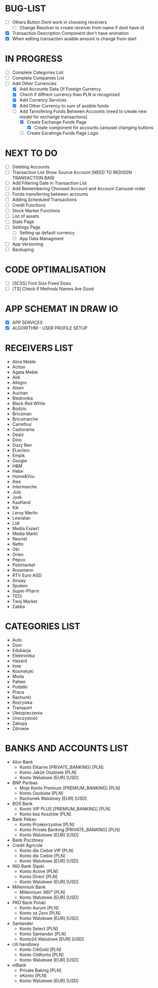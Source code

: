 # BUG-LIST
- [ ] Others Button Dont work in choosing receivers
    - [ ] Change Resolver to create receiver from name if dont have id
- [x] Transaction Description Component don't have animation
- [x] When editing transaction avaible amount is change from start

# IN PROGRESS
- [ ] Complete Categories List
- [ ] Complete Companies List
- [ ] Add Other Currencies
    - [x] Add Accounts Data Of Foreign Currency
    - [x] Chech if diffrent currency than PLN is recognized
    - [x] Add Currency Services 
    - [x] Add Other Currency to sum of avaible funds
    - [ ] Add Tarnsfering Funds Between Accounts (need to create new model for exchange transactions)
        - [x] Create Exchange Funds Page
            - [x] Create component for accounts carousel changing buttons
        - [ ] Create Excahnge Funds Page Logic

# NEXT TO DO
- [ ] Deleting Accounts
- [ ] Transaction List Show Source Account [NEED TO REDISGN TRANSACTION BAR]
- [ ] Add Filtering Date in Transaction List
- [ ] Add Remembering Choosed Account and Account Carousel order
- [ ] Funds transferring between accounts
- [ ] Adding Scheduled Transactions
- [ ] Credit Functions
- [ ] Stock Market Functions
- [ ] List of assets
- [ ] Stats Page
- [ ] Settings Page
    - [ ] Setting up default currency
    - [ ] App Data Managment
- [ ] App Versioning
- [ ] Backuping

# CODE OPTIMALISATION
- [ ] [SCSS] Font Size Fixed Sizes
- [ ] [TS] Check If Methods Names Are Good
 
# APP SCHEMAT IN DRAW IO
- [x] APP SERVICES
- [x] ALGORITHM - USER PROFILE SETUP

# RECEIVERS LIST
- Abra Meble
- Action
- Agata Meble
- Aldi
- Allegro
- Alsen
- Auchan
- Biedronka
- Black Red White
- Bodzio
- Bricoman
- Bricomarche
- Carrefour
- Castorama
- Dealz
- Dino
- Duzy Ben
- ELeclerc
- Empik
- Google
- H&M
- Hebe
- Home&You
- Ikea
- Intermarche
- Jula
- Jysk
- Kaufland
- Kik
- Leroy Merlin
- Lewiatan
- Lidl
- Media Expert
- Media Markt
- Neonet
- Netto
- Obi
- Orlen
- Pepco
- Polomarket
- Rossmann
- RTV Euro AGD
- Sinsay
- Społem
- Super-Pharm
- TEDi
- Twój Market
- Zabka

# CATEGORIES LIST
- Auto
- Dom
- Edukacja
- Elektronika
- Hazard
- Inne
- Kosmetyki
- Moda
- Paliwo
- Podatki
- Praca
- Rachunki
- Rozrywka
- Transport
- Ubezpieczenia
- Uroczystość
- Zakupy
- Zdrowie

# BANKS AND ACCOUNTS LIST
- Alior Bank
    - Konto Elitarne [PRIVATE_BANKING] [PLN] 
    - Konto Jakże Osobiste [PLN]
    - Konto Walutowe [EUR] [USD]
- BNP Paribas
    - Moje Konto Premium [PREMIUM_BANKING] [PLN]
    - Konto Osobiste [PLN]
    - Rachunek Walutowy [EUR] [USD]
- BOŚ Bank
    - Konto VIP PLUS [PREMIUM_BANKING] [PLN]
    - Konto bez Kosztów [PLN]
- Bank Pekao
    - Konto Przekorzystne [PLN]
    - Konto Private Banking [PRIVATE_BANKING] [PLN]
    - Konto Walutowe [EUR] [USD]
- Bank Pocztowy
- Credit Agricole
    - Konto dla Ciebie VIP [PLN]
    - Konto dla Ciebie [PLN]
    - Konto Walutowe [EUR] [USD]
- ING Bank Śląski
    - Konto Active [PLN]
    - Konto Direct [PLN]
    - Konto Walutowe [EUR] [USD]
- Millennium Bank
    - Millennium 360° [PLN]
    - Konto Walutowe [EUR] [USD]
- PKO Bank Polski
    - Konto Aurum [PLN]
    - Konto za Zero [PLN]
    - Konto Walutowe [EUR] [USD]
- Santander
    - Konto Select [PLN]
    - Konto Santander [PLN]
    - Konto24 Walutowe [EUR] [USD]
- citi handlowy
    - Konto CitiGold [PLN]
    - Konto CitiKonto [PLN]
    - Konto Walutowe [EUR] [USD]
- mBank
    - Private Baking [PLN]
    - eKonto [PLN]
    - Konto Walutowe [EUR] [USD]